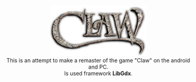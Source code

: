 

<div align="middle">
  <img src="https://github.com/Mammma/Claw-game/blob/master/android/assets/clawLogo.png?raw=true" alt="Claw" width="50%" >
<br>
This is an attempt to make a remaster of the game "Claw" on the android and PC.<br>
Is used framework <b>LibGdx</b>. 
</div>
